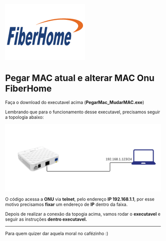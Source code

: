 <img src=fiberhome-1-01.png>

# Pegar MAC atual e alterar MAC Onu FiberHome

Faça o download do executavel acima (**PegarMac_MudarMAC.exe**)

Lembrando que para o funcionamento desse executavel, precisamos seguir a topologia abaixo:

<img src=Diagrama%20em%20branco%20(1).png>

O código acessa a **ONU** via **telnet**, pelo endereço **IP 192.168.1.1**, por esse motivo precisamos **fixar** um endereço de **IP** dentro da faixa.

Depois de realizar a conexão da topogia acima, vamos rodar o **executavel** e seguir as instruções **dentro executavel.** 

--------------------------------------

Para quem quizer dar aquela moral no cafézinho :)

